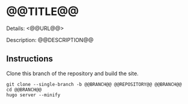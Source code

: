 # @@TITLE@@

Details: <@@URL@@>

Description: @@DESCRIPTION@@

## Instructions

Clone this branch of the repository and build the site.

```text
git clone --single-branch -b @@BRANCH@@ @@REPOSITORY@@ @@BRANCH@@
cd @@BRANCH@@
hugo server --minify
```
